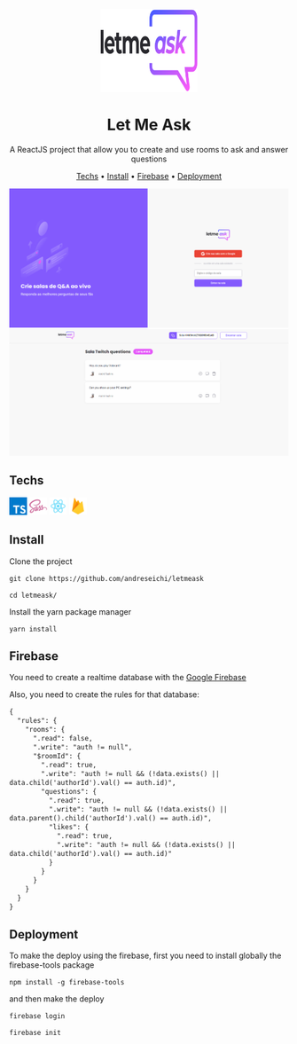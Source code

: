 <p align="center">
  <a href="https://letmeask-f0bbd.web.app/">
    <img src="https://github.com/andreseichi/letmeask/blob/master/src/assets/images/logo.svg" height="150" width="175" alt="LetMeAsk" />
  </a>
</p>

<h1 align="center">Let Me Ask</h1>
<p align="center">A ReactJS project that allow you to create and use rooms to ask and answer questions</p>

<p align="center">
 <a href="#techs">Techs</a> • 
 <a href="#install">Install</a> •
 <a href="#firebase">Firebase</a> •
 <a href="#deployment">Deployment</a>
</p>

<img src="https://github.com/andreseichi/letmeask/blob/master/src/assets/images/screenshot.png">
<img src="https://github.com/andreseichi/letmeask/blob/master/src/assets/images/screenshot2.png">

## Techs

<code><img height="32" src="https://raw.githubusercontent.com/github/explore/80688e429a7d4ef2fca1e82350fe8e3517d3494d/topics/typescript/typescript.png" alt="Typescript"/></code>
<code><img height="32" src="https://raw.githubusercontent.com/github/explore/80688e429a7d4ef2fca1e82350fe8e3517d3494d/topics/sass/sass.png" alt="Sass"/></code>
<code><img height="32" src="https://raw.githubusercontent.com/github/explore/80688e429a7d4ef2fca1e82350fe8e3517d3494d/topics/react/react.png" alt="React"/></code>
<code><img height="32" src="https://raw.githubusercontent.com/github/explore/80688e429a7d4ef2fca1e82350fe8e3517d3494d/topics/firebase/firebase.png" alt="Firebase"/></code>

## Install

<p>Clone the project</p>

```
git clone https://github.com/andreseichi/letmeask
```

```
cd letmeask/
```

<p>Install the yarn package manager</p>

```
yarn install
```

## Firebase

<p>You need to create a realtime database with the <a href="https://console.firebase.google.com/"> Google Firebase </a></p>
<p>Also, you need to create the rules for that database:</p>

```
{
  "rules": {
    "rooms": {
      ".read": false,
      ".write": "auth != null",
      "$roomId": {
        ".read": true,
        ".write": "auth != null && (!data.exists() || data.child('authorId').val() == auth.id)",
        "questions": {
          ".read": true,
          ".write": "auth != null && (!data.exists() || data.parent().child('authorId').val() == auth.id)",
          "likes": {
            ".read": true,
            ".write": "auth != null && (!data.exists() || data.child('authorId').val() == auth.id)"
          }
        }
      }
    }
  }
}
```

## Deployment

<p>To make the deploy using the firebase, first you need to install globally the firebase-tools package</p>

```
npm install -g firebase-tools
```

<p>and then make the deploy</p>

```
firebase login
```

```
firebase init
```
